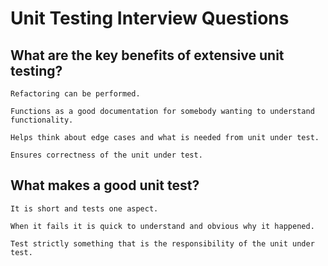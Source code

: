 # Unit Testing Interview Questions

## What are the key benefits of extensive unit testing?
    Refactoring can be performed.
    
    Functions as a good documentation for somebody wanting to understand functionality.
    
    Helps think about edge cases and what is needed from unit under test.
    
    Ensures correctness of the unit under test.

## What makes a good unit test?
    It is short and tests one aspect.
    
    When it fails it is quick to understand and obvious why it happened.
    
    Test strictly something that is the responsibility of the unit under test.